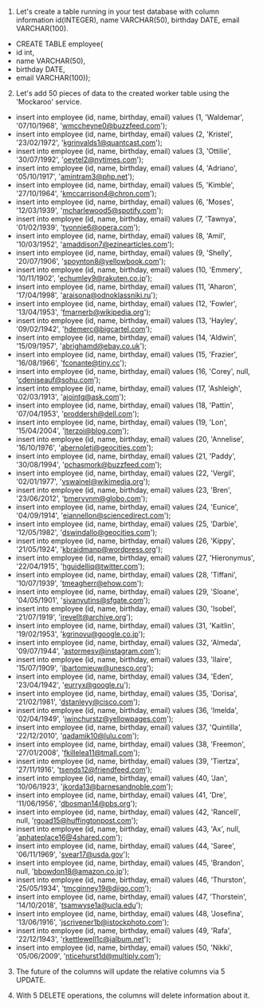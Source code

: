 1) Let's create a table running in your test database with column information id(INTEGER), name VARCHAR(50), birthday DATE, email VARCHAR(100).
- CREATE TABLE employee(
- id int,	
- name VARCHAR(50),
- birthday DATE,
- email VARCHAR(100));
2) Let's add 50 pieces of data to the created worker table using the 'Mockaroo' service.
- insert into employee (id, name, birthday, email) values (1, 'Waldemar', '07/10/1968', 'wmccheyne0@buzzfeed.com');
- insert into employee (id, name, birthday, email) values (2, 'Kristel', '23/02/1972', 'kgrinvalds1@quantcast.com');
- insert into employee (id, name, birthday, email) values (3, 'Ottilie', '30/07/1992', 'oeytel2@nytimes.com');
- insert into employee (id, name, birthday, email) values (4, 'Adriano', '05/10/1917', 'amintram3@php.net');
- insert into employee (id, name, birthday, email) values (5, 'Kimble', '27/10/1964', 'kmccarrison4@chron.com');
- insert into employee (id, name, birthday, email) values (6, 'Moses', '12/03/1939', 'mcharlewood5@spotify.com');
- insert into employee (id, name, birthday, email) values (7, 'Tawnya', '01/02/1939', 'tyonnie6@opera.com');
- insert into employee (id, name, birthday, email) values (8, 'Amil', '10/03/1952', 'amaddison7@ezinearticles.com');
- insert into employee (id, name, birthday, email) values (9, 'Shelly', '20/07/1906', 'spoynton8@yellowbook.com');
- insert into employee (id, name, birthday, email) values (10, 'Emmery', '10/11/1902', 'echumley9@rakuten.co.jp');
- insert into employee (id, name, birthday, email) values (11, 'Aharon', '17/04/1998', 'araisona@odnoklassniki.ru');
- insert into employee (id, name, birthday, email) values (12, 'Fowler', '13/04/1953', 'fmarnerb@wikipedia.org');
- insert into employee (id, name, birthday, email) values (13, 'Hayley', '09/02/1942', 'hdemerc@bigcartel.com');
- insert into employee (id, name, birthday, email) values (14, 'Aldwin', '15/09/1957', 'abrighamd@ebay.co.uk');
- insert into employee (id, name, birthday, email) values (15, 'Frazier', '16/08/1966', 'fconante@tiny.cc');
- insert into employee (id, name, birthday, email) values (16, 'Corey', null, 'cdeniseauf@sohu.com');
- insert into employee (id, name, birthday, email) values (17, 'Ashleigh', '02/03/1913', 'ajointg@ask.com');
- insert into employee (id, name, birthday, email) values (18, 'Pattin', '07/04/1953', 'proddersh@dell.com');
- insert into employee (id, name, birthday, email) values (19, 'Lon', '15/04/2004', 'lterzoi@blog.com');
- insert into employee (id, name, birthday, email) values (20, 'Annelise', '16/10/1976', 'abernoletj@geocities.com');
- insert into employee (id, name, birthday, email) values (21, 'Paddy', '30/08/1994', 'pchasmork@buzzfeed.com');
- insert into employee (id, name, birthday, email) values (22, 'Vergil', '02/01/1977', 'vswainel@wikimedia.org');
- insert into employee (id, name, birthday, email) values (23, 'Bren', '23/06/2012', 'bmervynm@globo.com');
- insert into employee (id, name, birthday, email) values (24, 'Eunice', '04/09/1914', 'eiannellon@sciencedirect.com');
- insert into employee (id, name, birthday, email) values (25, 'Darbie', '12/05/1982', 'dswindallo@geocities.com');
- insert into employee (id, name, birthday, email) values (26, 'Kippy', '21/05/1924', 'kbraidmanp@wordpress.org');
- insert into employee (id, name, birthday, email) values (27, 'Hieronymus', '22/04/1915', 'hguidelliq@twitter.com');
- insert into employee (id, name, birthday, email) values (28, 'Tiffani', '10/07/1939', 'tmeagherr@ehow.com');
- insert into employee (id, name, birthday, email) values (29, 'Sloane', '04/05/1901', 'sivanyutins@sfgate.com');
- insert into employee (id, name, birthday, email) values (30, 'Isobel', '21/07/1919', 'irevellt@archive.org');
- insert into employee (id, name, birthday, email) values (31, 'Kaitlin', '19/02/1953', 'kgrinovu@google.co.jp');
- insert into employee (id, name, birthday, email) values (32, 'Almeda', '09/07/1944', 'astormesv@instagram.com');
- insert into employee (id, name, birthday, email) values (33, 'Ilaire', '15/07/1909', 'ibartomieuw@unesco.org');
- insert into employee (id, name, birthday, email) values (34, 'Eden', '23/04/1942', 'eurryx@google.ru');
- insert into employee (id, name, birthday, email) values (35, 'Dorisa', '21/02/1981', 'dstanleyy@cisco.com');
- insert into employee (id, name, birthday, email) values (36, 'Imelda', '02/04/1949', 'iwinchurstz@yellowpages.com');
- insert into employee (id, name, birthday, email) values (37, 'Quintilla', '22/12/2010', 'qadamik10@lulu.com');
- insert into employee (id, name, birthday, email) values (38, 'Freemon', '27/01/2008', 'fkillelea11@tmall.com');
- insert into employee (id, name, birthday, email) values (39, 'Tiertza', '27/11/1916', 'tsends12@friendfeed.com');
- insert into employee (id, name, birthday, email) values (40, 'Jan', '10/06/1923', 'jkorda13@barnesandnoble.com');
- insert into employee (id, name, birthday, email) values (41, 'Dre', '11/06/1956', 'dbosman14@pbs.org');
- insert into employee (id, name, birthday, email) values (42, 'Rancell', null, 'rgoad15@huffingtonpost.com');
- insert into employee (id, name, birthday, email) values (43, 'Ax', null, 'aphateplace16@4shared.com');
- insert into employee (id, name, birthday, email) values (44, 'Saree', '06/11/1969', 'svear17@usda.gov');
- insert into employee (id, name, birthday, email) values (45, 'Brandon', null, 'bbowdon18@amazon.co.jp');
- insert into employee (id, name, birthday, email) values (46, 'Thurston', '25/05/1934', 'tmcginney19@diigo.com');
- insert into employee (id, name, birthday, email) values (47, 'Thorstein', '14/10/2018', 'tsamwyse1a@ucla.edu');
- insert into employee (id, name, birthday, email) values (48, 'Josefina', '13/06/1916', 'jscrivener1b@istockphoto.com');
- insert into employee (id, name, birthday, email) values (49, 'Rafa', '22/12/1943', 'rkettlewell1c@jalbum.net');
- insert into employee (id, name, birthday, email) values (50, 'Nikki', '05/06/2009', 'nticehurst1d@multiply.com');
3) The future of the columns will update the relative columns via 5 UPDATE.

4) With 5 DELETE operations, the columns will delete information about it.
